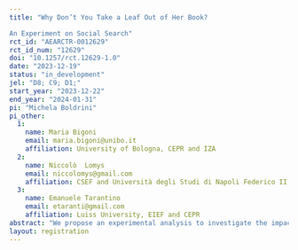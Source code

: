 ```yaml
---
title: "Why Don’t You Take a Leaf Out of Her Book?
An Experiment on Social Search"
rct_id: "AEARCTR-0012629"
rct_id_num: "12629"
doi: "10.1257/rct.12629-1.0"
date: "2023-12-19"
status: "in_development"
jel: "D8; C9; D1;"
start_year: "2023-12-22"
end_year: "2024-01-31"
pi: "Michela Boldrini"
pi_other:
  1:
    name: Maria Bigoni
    email: maria.bigoni@unibo.it
    affiliation: University of Bologna, CEPR and IZA
  2:
    name: Niccolò  Lomys
    email: niccolomys@gmail.com
    affiliation: CSEF and Università degli Studi di Napoli Federico II
  3:
    name: Emanuele Tarantino
    email: etaranti@gmail.com
    affiliation: Luiss University, EIEF and CEPR
abstract: "We propose an experimental analysis to investigate the impact of social learning on individuals’ acquisition of information before making a choice and how behavioral biases and the perceived reliability of the information source affect this process. "
layout: registration
---
```


